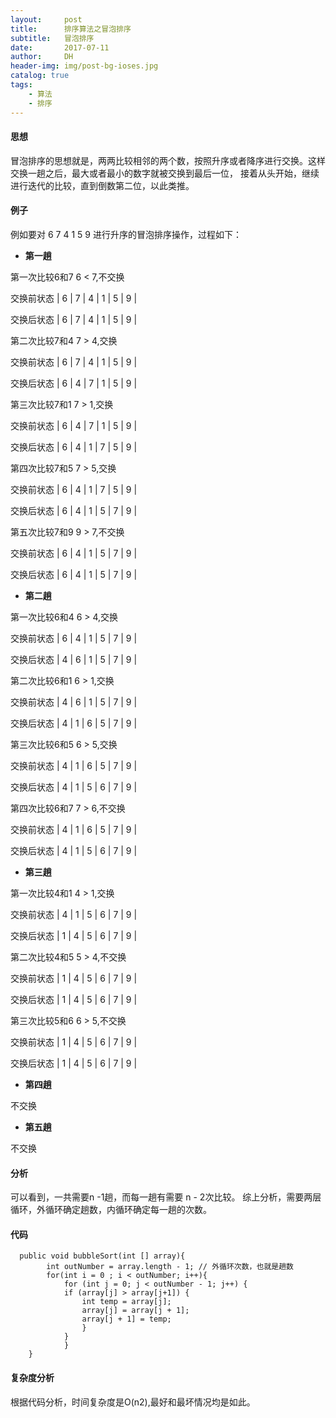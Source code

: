 ```yaml
---
layout:     post
title:      排序算法之冒泡排序
subtitle:   冒泡排序
date:       2017-07-11
author:     DH
header-img: img/post-bg-ioses.jpg
catalog: true
tags:
    - 算法
    - 排序
---
```

#### 思想

冒泡排序的思想就是，两两比较相邻的两个数，按照升序或者降序进行交换。这样交换一趟之后，最大或者最小的数字就被交换到最后一位，
接着从头开始，继续进行迭代的比较，直到倒数第二位，以此类推。

#### 例子

例如要对  6 7 4  1 5 9 进行升序的冒泡排序操作，过程如下：

- **第一趟**

第一次比较6和7 6 < 7,不交换

交换前状态 | 6 | 7 | 4 | 1 | 5 | 9 |

交换后状态 | 6 | 7 | 4 | 1 | 5 | 9 |

第二次比较7和4 7 > 4,交换

交换前状态 | 6 | 7 | 4 | 1 | 5 | 9 |

交换后状态 | 6 | 4 | 7 | 1 | 5 | 9 |

第三次比较7和1 7 > 1,交换

交换前状态 | 6 | 4 | 7 | 1 | 5 | 9 |

交换后状态 | 6 | 4 | 1 | 7 | 5 | 9 |

第四次比较7和5 7 > 5,交换

交换前状态 | 6 | 4 | 1 | 7 | 5 | 9 |

交换后状态 | 6 | 4 | 1 | 5 | 7 | 9 |

第五次比较7和9 9 > 7,不交换

交换前状态 | 6 | 4 | 1 | 5 | 7 | 9 |

交换后状态 | 6 | 4 | 1 | 5 | 7 | 9 |


- **第二趟**

第一次比较6和4 6 > 4,交换

交换前状态 | 6 | 4 | 1 | 5 | 7 | 9 |

交换后状态 | 4 | 6 | 1 | 5 | 7 | 9 |

第二次比较6和1 6 > 1,交换

交换前状态 | 4 | 6 | 1 | 5 | 7 | 9 |

交换后状态 | 4 | 1 | 6 | 5 | 7 | 9 |

第三次比较6和5 6 > 5,交换

交换前状态 | 4 | 1 | 6 | 5 | 7 | 9 |

交换后状态 | 4 | 1 | 5 | 6 | 7 | 9 |

第四次比较6和7 7 > 6,不交换

交换前状态 | 4 | 1 | 6 | 5 | 7 | 9 |

交换后状态 | 4 | 1 | 5 | 6 | 7 | 9 |

- **第三趟**

第一次比较4和1 4 > 1,交换

交换前状态 | 4 | 1 | 5 | 6 | 7 | 9 |

交换后状态 | 1 | 4 | 5 | 6 | 7 | 9 |

第二次比较4和5 5 > 4,不交换

交换前状态 | 1 | 4 | 5 | 6 | 7 | 9 |

交换后状态 | 1 | 4 | 5 | 6 | 7 | 9 |

第三次比较5和6 6 > 5,不交换

交换前状态 | 1 | 4 | 5 | 6 | 7 | 9 |

交换后状态 | 1 | 4 | 5 | 6 | 7 | 9 |

- **第四趟**

不交换

- **第五趟**

不交换

#### 分析

可以看到，一共需要n -1趟，而每一趟有需要 n - 2次比较。
综上分析，需要两层循环，外循环确定趟数，内循环确定每一趟的次数。

#### 代码

```
  public void bubbleSort(int [] array){
    	int outNumber = array.length - 1; // 外循环次数，也就是趟数
    	for(int i = 0 ; i < outNumber; i++){
    		for (int j = 0; j < outNumber - 1; j++) {
			if (array[j] > array[j+1]) {
				int temp = array[j];
				array[j] = array[j + 1];
				array[j + 1] = temp;
				}
			}
    		}
    }		

```

#### 复杂度分析

根据代码分析，时间复杂度是O(n2),最好和最坏情况均是如此。

